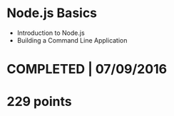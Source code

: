 # Node.js Basics
- Introduction to Node.js
- Building a Command Line Application

# COMPLETED | 07/09/2016
# 229 points
